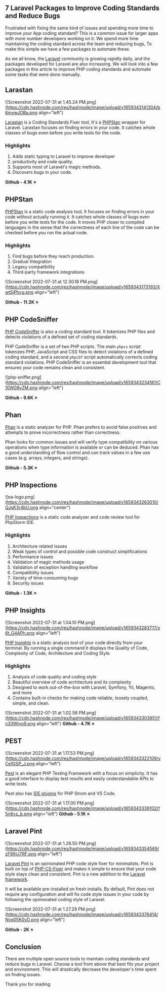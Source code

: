 ## 7 Laravel Packages to Improve Coding Standards and Reduce Bugs

Frustrated with fixing the same kind of issues and spending more time to improve your App coding standard? This is a common issue for larger apps with more number developers working on it. We spend more time maintaining the coding standard across the team and reducing bugs, To make this simple we have a few packages to automate these.

As we all know, the [Laravel](https://laravel.com/) community is growing rapidly daily, and the packages developed for Laravel are also increasing. We will look into a few packages in this article to improve PHP coding standards and automate some tasks that were done manually.


## Larastan

![Screenshot 2022-07-31 at 1.45.24 PM.png](https://cdn.hashnode.com/res/hashnode/image/upload/v1659343141304/b6mxwJOBa.png align="left")

[Larastan](https://github.com/nunomaduro/larastan) is a Coding Standards Fixer tool, It's a [PHPStan](https://phpstan.org/) wrapper for Laravel. Larastan focuses on finding errors in your code. It catches whole classes of bugs even before you write tests for the code.

### Highlights

1. Adds static typing to Laravel to improve developer 
2. productivity and code quality.
3. Supports most of Laravel's magic methods.
4. Discovers bugs in your code.

**Github - 4.1K ⭐️**


## PHPStan

[PHPStan](https://github.com/phpstan/phpstan) is a static code analysis tool, It focuses on finding errors in your code without actually running it. It catches whole classes of bugs even before you write tests for the code. It moves PHP closer to compiled languages in the sense that the correctness of each line of the code can be checked before you run the actual code.

### Highlights

1. Find bugs before they reach production.
2. Gradual Integration
3. Legacy compatibility
4. Third-party framework integrations

![Screenshot 2022-07-31 at 12.30.18 PM.png](https://cdn.hashnode.com/res/hashnode/image/upload/v1659343173193/XwtSjPhcg.png align="left")

**Github - 11.2K ⭐️**


## PHP CodeSniffer

[PHP CodeSniffer](https://github.com/squizlabs/PHP_CodeSniffer) is also a coding standard tool. It tokenizes PHP files and detects violations of a defined set of coding standards. 

PHP CpdeSniffer is a set of two PHP scripts. The main `phpcs` script tokenizes PHP, JavaScript and CSS files to detect violations of a defined coding standard, and a second `phpcbf` script automatically corrects coding standard violations. PHP CodeSniffer is an essential development tool that ensures your code remains clean and consistent.

![php-sniffer.png](https://cdn.hashnode.com/res/hashnode/image/upload/v1659343234181/C10W08yZM.png align="left")

**Github - 9.6K ⭐️**


## Phan

[Phan](https://github.com/phan/phan) is a static analyzer for PHP. Phan prefers to avoid false positives and attempts to prove incorrectness rather than correctness. 

Phan looks for common issues and will verify type compatibility on various operations when type information is available or can be deduced. Phan has a good understanding of flow control and can track values in a few use cases (e.g. arrays, integers, and strings).

**Github - 5.3K ⭐️**


## PHP Inspections


![ea-logo.png](https://cdn.hashnode.com/res/hashnode/image/upload/v1659343263010/QJsK3r4bU.png align="center")

[PHP Inspections](https://github.com/kalessil/phpinspectionsea) is a static code analyzer and code review tool for PhpStorm IDE.
 
### Highlights

1. Architecture related issues
2. Weak types of control and possible code construct simplifications
3. Performance issues
4. Validation of magic methods usage
5. Validation of exception handling workflow
6. Compatibility issues
7. Variety of time-consuming bugs
8. Security issues

**Github - 1.3K ⭐️**


## PHP Insights


![Screenshot 2022-07-31 at 1.04.10 PM.png](https://cdn.hashnode.com/res/hashnode/image/upload/v1659343283717/x6t_G4APh.png align="left")

[PHP Insights](https://github.com/nunomaduro/phpinsights) is a static analysis tool of your code directly from your terminal. By running a single command it displays the Quality of Code, Complexity of Code, Architecture and Coding Style.

### Highlights

1. Analysis of code quality and coding style
2. Beautiful overview of code architecture and its complexity
3. Designed to work out-of-the-box with Laravel, Symfony, Yii, Magento, and more
4. Contains built-in checks for making code reliable, loosely coupled, simple, and clean.


![Screenshot 2022-07-31 at 1.02.58 PM.png](https://cdn.hashnode.com/res/hashnode/image/upload/v1659343303951/fn33Wtyo9.png align="left")
**Github - 4.7K ⭐️**

## PEST

![Screenshot 2022-07-31 at 1.17.53 PM.png](https://cdn.hashnode.com/res/hashnode/image/upload/v1659343322109/yCe1GSP_J.png align="left")

[Pest](https://github.com/pestphp/pest) is an elegant PHP Testing Framework with a focus on simplicity. It has a good interface to display test results and easily understandable APIs to write tests. 

Pest also has [IDE plugins](https://pestphp.com/docs/ide-plugins) for PHP Strom and VS Code.


![Screenshot 2022-07-31 at 1.17.00 PM.png](https://cdn.hashnode.com/res/hashnode/image/upload/v1659343339102/f5rj6vz_b.png align="left")
**Github - 5.1K ⭐️**

## Laravel Pint

![Screenshot 2022-07-31 at 1.26.50 PM.png](https://cdn.hashnode.com/res/hashnode/image/upload/v1659343354569/zF9XtJ7RF.png align="left")

[Laravel Pint](https://github.com/laravel/pint) is an opinionated PHP code style fixer for minimalists. Pint is built on top of [PHP-CS-Fixer](https://github.com/FriendsOfPHP/PHP-CS-Fixer) and makes it simple to ensure that your code style stays clean and consistent. Pint is a new addition to the [Laravel framework](https://laravel.com/docs/9.x/pint#introduction). 

It will be available pre-installed on fresh installs.
By default, Pint does not require any configuration and will fix code style issues in your code by following the opinionated coding style of Laravel.


![Screenshot 2022-07-31 at 1.27.29 PM.png](https://cdn.hashnode.com/res/hashnode/image/upload/v1659343376414/Nvq05K0yD.png align="left")

**Github - 2K ⭐️**


## Conclusion

There are multiple open source tools to maintain coding standards and reduce bugs in Laravel. Choose a tool from above that best fits your project and environment. This will drastically decrease the developer's time spent on finding issues.

Thank you for reading.

